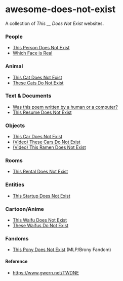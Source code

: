 # awesome-does-not-exist

A collection of _This __ Does Not Exist_ websites.

### People
- [This Person Does Not Exist](https://www.thispersondoesnotexist.com/)
- [Which Face is Real](http://www.whichfaceisreal.com/)

### Animal
- [This Cat Does Not Exist](https://thiscatdoesnotexist.com/)
- [These Cats Do Not Exist](http://thesecatsdonotexist.com/)

### Text & Documents

- [Was this poem written by a human or a computer?](http://botpoet.com/vote/call-me-ishmael/)
- [This Resume Does Not Exist](https://thisresumedoesnotexist.com/)

### Objects

- [This Car Does Not Exist](https://thiscardoesnotexist.glitch.me/)
- [(Video) These Cars Do Not Exist](https://www.youtube.com/watch?&v=OLZ3-ZJwSu4)
- [(Video) This Ramen Does Not Exist](https://twitter.com/knjcode/status/1102771002222637056)

### Rooms

- [This Rental Does Not Exist](https://thisrentaldoesnotexist.com/)

### Entities

- [This Startup Does Not Exist](https://thisstartupdoesnotexist.com/)

### Cartoon/Anime

- [This Waifu Does Not Exist](https://www.thiswaifudoesnotexist.net/)
- [These Waifus Do Not Exist](https://www.obormot.net/demos/these-waifus-do-not-exist-alt)

### Fandoms
 - [This Pony Does Not Exist](https://thisponydoesnotexist.net/) (MLP/Brony Fandom)

#### Reference

- https://www.gwern.net/TWDNE
